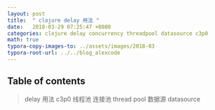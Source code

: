 ```yaml
---
layout: post
title:  " clojure delay 用法 "
date:   2018-03-29 07:25:47 +0800
categories: clojure delay concurrency threadpool datasource c3p0
math: true
typora-copy-images-to: ../assets/images/2018-03
typora-root-url: ../../blog_alexcode
---
```

<h2>Table of contents</h2>



> delay 用法 c3p0 线程池 连接池 thread pool 数据源 datasource



<script src="https://gist.github.com/alexwanng/55f309c5e21993d794217203fa45b5a2.js"></script>